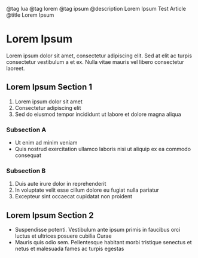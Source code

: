 @tag lua
@tag lorem
@tag ipsum
@description Lorem Ipsum Test Article
@title Lorem Ipsum

# Lorem Ipsum

Lorem ipsum dolor sit amet, consectetur adipiscing elit. Sed at elit ac turpis consectetur vestibulum a et ex. Nulla vitae mauris vel libero consectetur laoreet.

## Lorem Ipsum Section 1

1. Lorem ipsum dolor sit amet
2. Consectetur adipiscing elit
3. Sed do eiusmod tempor incididunt ut labore et dolore magna aliqua

### Subsection A

- Ut enim ad minim veniam
- Quis nostrud exercitation ullamco laboris nisi ut aliquip ex ea commodo consequat

### Subsection B

1. Duis aute irure dolor in reprehenderit
2. In voluptate velit esse cillum dolore eu fugiat nulla pariatur
3. Excepteur sint occaecat cupidatat non proident

## Lorem Ipsum Section 2

- Suspendisse potenti. Vestibulum ante ipsum primis in faucibus orci luctus et ultrices posuere cubilia Curae
- Mauris quis odio sem. Pellentesque habitant morbi tristique senectus et netus et malesuada fames ac turpis egestas

